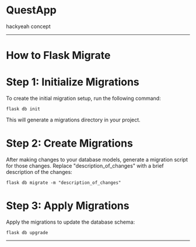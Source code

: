 # QuestApp
hackyeah concept

---------------------------------------

# How to Flask Migrate


# Step 1: Initialize Migrations
To create the initial migration setup, run the following command:

`flask db init`

This will generate a migrations directory in your project.

# Step 2: Create Migrations
After making changes to your database models, generate a migration script for those changes. Replace "description_of_changes" with a brief description of the changes:

`flask db migrate -m "description_of_changes"`

# Step 3: Apply Migrations

Apply the migrations to update the database schema:

`flask db upgrade`

------------------------------------------
